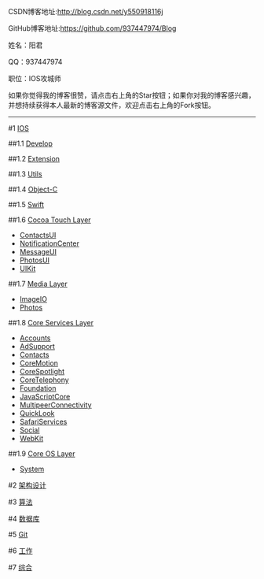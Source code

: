 CSDN博客地址:http://blog.csdn.net/y550918116j

GitHub博客地址:https://github.com/937447974/Blog

姓名：阳君

QQ：937447974

职位：IOS攻城师

如果你觉得我的博客很赞，请点击右上角的Star按钮；如果你对我的博客感兴趣，并想持续获得本人最新的博客源文件，欢迎点击右上角的Fork按钮。

---

#1 [IOS](#IOS)

##1.1 [Develop](https://github.com/937447974/Blog/blob/master/IOS/Develop)

##1.2 [Extension](https://github.com/937447974/Blog/blob/master/IOS/Extension)

##1.3 [Utils](https://github.com/937447974/Blog/blob/master/IOS/Utils)

##1.4 [Object-C](https://github.com/937447974/Blog/blob/master/IOS/Objective-C)

##1.5 [Swift](https://github.com/937447974/Blog/blob/master/IOS/Swift)

##1.6 [Cocoa Touch Layer](https://github.com/937447974/Blog/tree/master/IOS/Cocoa%20Touch%20Layer)

- [ContactsUI](https://github.com/937447974/Blog/blob/master/IOS/Cocoa%20Touch%20Layer/ContactsUI)
- [NotificationCenter](https://github.com/937447974/Blog/blob/master/IOS/Cocoa%20Touch%20Layer/NotificationCenter)
- [MessageUI](https://github.com/937447974/Blog/blob/master/IOS/Cocoa%20Touch%20Layer/MessageUI)
- [PhotosUI](https://github.com/937447974/Blog/blob/master/IOS/Cocoa%20Touch%20Layer/PhotosUI)
- [UIKit](https://github.com/937447974/Blog/blob/master/IOS/Cocoa%20Touch%20Layer/UIKit)

##1.7 [Media Layer](https://github.com/937447974/Blog/blob/master/IOS/Media%20Layer)

- [ImageIO](https://github.com/937447974/Blog/blob/master/IOS/Media%20Layer/ImageIO)
- [Photos](https://github.com/937447974/Blog/blob/master/IOS/Media%20Layer/Photos)

##1.8 [Core Services Layer](https://github.com/937447974/Blog/blob/master/IOS/Core%20Services%20Layer)

- [Accounts](https://github.com/937447974/Blog/blob/master/IOS/Core%20Services%20Layer/Accounts)
- [AdSupport](https://github.com/937447974/Blog/blob/master/IOS/Core%20Services%20Layer/AdSupport)
- [Contacts](https://github.com/937447974/Blog/blob/master/IOS/Core%20Services%20Layer/Contacts)
- [CoreMotion](https://github.com/937447974/Blog/blob/master/IOS/Core%20Services%20Layer/CoreMotion)
- [CoreSpotlight](https://github.com/937447974/Blog/blob/master/IOS/Core%20Services%20Layer/CoreSpotlight)
- [CoreTelephony](https://github.com/937447974/Blog/blob/master/IOS/Core%20Services%20Layer/CoreTelephony)
- [Foundation](https://github.com/937447974/Blog/blob/master/IOS/Core%20Services%20Layer/Foundation)
- [JavaScriptCore](https://github.com/937447974/Blog/blob/master/IOS/Core%20Services%20Layer/JavaScriptCore)
- [MultipeerConnectivity](https://github.com/937447974/Blog/blob/master/IOS/Core%20Services%20Layer/MultipeerConnectivity)
- [QuickLook](https://github.com/937447974/Blog/blob/master/IOS/Core%20Services%20Layer/QuickLook)
- [SafariServices](https://github.com/937447974/Blog/blob/master/IOS/Core%20Services%20Layer/SafariServices)
- [Social](https://github.com/937447974/Blog/blob/master/IOS/Core%20Services%20Layer/Social)
- [WebKit](https://github.com/937447974/Blog/blob/master/IOS/Core%20Services%20Layer/WebKit)

##1.9 [Core OS Layer](https://github.com/937447974/Blog/blob/master/IOS/Core%20OS%20Layer)

- [System](https://github.com/937447974/Blog/blob/master/IOS/Core%20OS%20Layer/System)

#2 [架构设计](https://github.com/937447974/Blog/blob/master/架构设计)

#3 [算法](https://github.com/937447974/Blog/blob/master/算法)

#4 [数据库](https://github.com/937447974/Blog/blob/master/数据库)

#5 [Git](https://github.com/937447974/Blog/blob/master/Git)

#6 [工作](https://github.com/937447974/Blog/blob/master/工作)

#7 [综合](https://github.com/937447974/Blog/blob/master/综合)